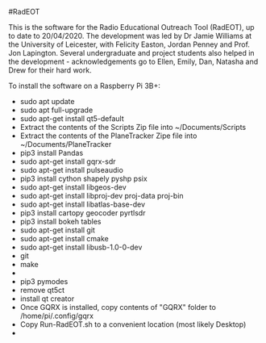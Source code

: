#RadEOT

This is the software for the Radio Educational Outreach Tool (RadEOT), up to date to 20/04/2020. The development was led by Dr Jamie Williams at the University of Leicester, with Felicity Easton, Jordan Penney and Prof. Jon Lapington. Several undergraduate and project students also helped in the development - acknowledgements go to Ellen, Emily, Dan, Natasha and Drew for their hard work.

To install the software on a Raspberry Pi 3B+:
- sudo apt update
- sudo apt full-upgrade
- sudo apt-get install qt5-default
- Extract the contents of the Scripts Zip file into ~/Documents/Scripts
- Extract the contents of the PlaneTracker Zipe file into ~/Documents/PlaneTracker
- pip3 install Pandas
- sudo apt-get install gqrx-sdr
- sudo apt-get install pulseaudio
- pip3 install cython shapely pyshp psix
- sudo apt-get install libgeos-dev
- sudo apt-get install libproj-dev proj-data proj-bin
- sudo apt-get install libatlas-base-dev
- pip3 install cartopy geocoder pyrtlsdr
- pip3 install bokeh tables
- sudo apt-get install git
- sudo apt-get install cmake
- sudo apt-get install libusb-1.0-0-dev
- git
- make
- 
- pip3 pymodes
- remove qt5ct
- install qt creator
- Once GQRX is installed, copy contents of "GQRX" folder to /home/pi/.config/gqrx
- Copy Run-RadEOT.sh to a convenient location (most likely Desktop)
- 
